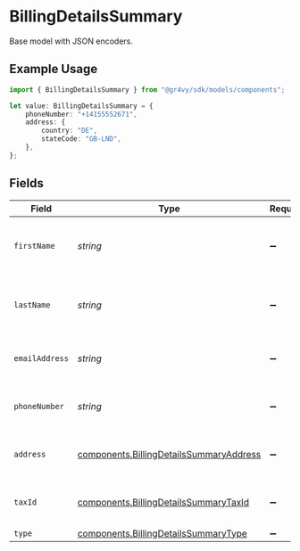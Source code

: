 # BillingDetailsSummary

Base model with JSON encoders.

## Example Usage

```typescript
import { BillingDetailsSummary } from "@gr4vy/sdk/models/components";

let value: BillingDetailsSummary = {
    phoneNumber: "+14155552671",
    address: {
        country: "DE",
        stateCode: "GB-LND",
    },
};
```

## Fields

| Field                                                                                              | Type                                                                                               | Required                                                                                           | Description                                                                                        | Example                                                                                            |
| -------------------------------------------------------------------------------------------------- | -------------------------------------------------------------------------------------------------- | -------------------------------------------------------------------------------------------------- | -------------------------------------------------------------------------------------------------- | -------------------------------------------------------------------------------------------------- |
| `firstName`                                                                                        | *string*                                                                                           | :heavy_minus_sign:                                                                                 | The first or given name for these buyer details.                                                   |                                                                                                    |
| `lastName`                                                                                         | *string*                                                                                           | :heavy_minus_sign:                                                                                 | The last or family name for these buyer details.                                                   |                                                                                                    |
| `emailAddress`                                                                                     | *string*                                                                                           | :heavy_minus_sign:                                                                                 | The email address for these buyer details.                                                         |                                                                                                    |
| `phoneNumber`                                                                                      | *string*                                                                                           | :heavy_minus_sign:                                                                                 | The phone number for these buyer details.                                                          | +14155552671                                                                                       |
| `address`                                                                                          | [components.BillingDetailsSummaryAddress](../../models/components/billingdetailssummaryaddress.md) | :heavy_minus_sign:                                                                                 | The address for these buyer details.                                                               |                                                                                                    |
| `taxId`                                                                                            | [components.BillingDetailsSummaryTaxId](../../models/components/billingdetailssummarytaxid.md)     | :heavy_minus_sign:                                                                                 | The tax ID for these buyer details.                                                                |                                                                                                    |
| `type`                                                                                             | [components.BillingDetailsSummaryType](../../models/components/billingdetailssummarytype.md)       | :heavy_minus_sign:                                                                                 | N/A                                                                                                |                                                                                                    |